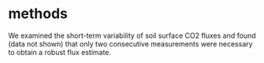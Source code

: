 # methods

We examined the short-term variability of soil surface CO2 fluxes and found (data not shown)
that only two consecutive measurements were necessary to obtain a robust flux estimate.
